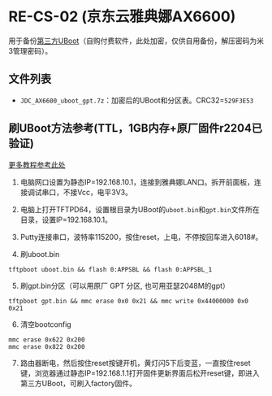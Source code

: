 # RE-CS-02 (京东云雅典娜AX6600)

用于备份[第三方UBoot](https://mbd.pub/o/bread/mbd-ZpeWlZts)（自购付费软件，此处加密，仅供自用备份，解压密码为米3管理密码）。

## 文件列表

- `JDC_AX6600_uboot_gpt.7z`：加密后的UBoot和分区表。CRC32=`529F3E53`

## 刷UBoot方法参考(TTL，1GB内存+原厂固件r2204已验证)

[更多教程参考此处](https://github.com/lgs2007m/Actions-OpenWrt/releases)

1. 电脑网口设置为静态IP=192.168.10.1，连接到雅典娜LAN口。拆开前面板，连接调试串口，不接Vcc，电平3V3。

2. 电脑上打开TFTPD64，设置根目录为UBoot的`uboot.bin`和`gpt.bin`文件所在目录，设置IP=192.168.10.1。

3. Putty连接串口，波特率115200，按住reset，上电，不停按回车进入6018#。

4. 刷uboot.bin

```
tftpboot uboot.bin && flash 0:APPSBL && flash 0:APPSBL_1
```

5. 刷gpt.bin分区（可以用原厂 GPT 分区, 也可用亚瑟2048M的gpt）

```
tftpboot gpt.bin && mmc erase 0x0 0x21 && mmc write 0x44000000 0x0 0x21
```

6. 清空bootconfig

```
mmc erase 0x622 0x200
mmc erase 0x822 0x200
```

7. 路由器断电，然后按住reset按键开机，黄灯闪5下后变蓝，一直按住reset键，浏览器通过静态IP=192.168.1.1打开固件更新界面后松开reset键，即进入第三方UBoot，可刷入factory固件。
